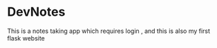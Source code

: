 # DevNotes
This is a notes taking app which requires login , and this is also my first flask website
